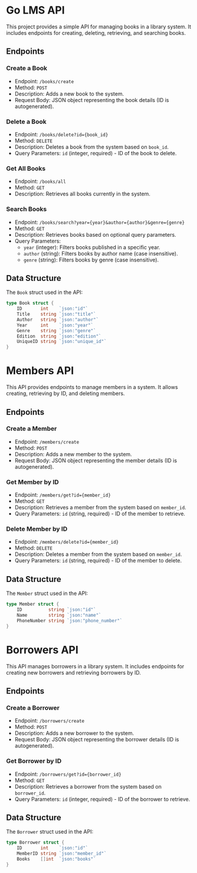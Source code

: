 # Go LMS API

This project provides a simple API for managing books in a library system. It includes endpoints for creating, deleting, retrieving, and searching books.

## Endpoints

### Create a Book

- Endpoint: `/books/create`
- Method: `POST`
- Description: Adds a new book to the system.
- Request Body: JSON object representing the book details (ID is autogenerated).

### Delete a Book

- Endpoint: `/books/delete?id={book_id}`
- Method: `DELETE`
- Description: Deletes a book from the system based on `book_id`.
- Query Parameters: `id` (integer, required) - ID of the book to delete.

### Get All Books

- Endpoint: `/books/all`
- Method: `GET`
- Description: Retrieves all books currently in the system.

### Search Books

- Endpoint: `/books/search?year={year}&author={author}&genre={genre}`
- Method: `GET`
- Description: Retrieves books based on optional query parameters.
- Query Parameters:
  - `year` (integer): Filters books published in a specific year.
  - `author` (string): Filters books by author name (case insensitive).
  - `genre` (string): Filters books by genre (case insensitive).

## Data Structure

The `Book` struct used in the API:

```go
type Book struct {
    ID       int    `json:"id"`
    Title    string `json:"title"`
    Author   string `json:"author"`
    Year     int    `json:"year"`
    Genre    string `json:"genre"`
    Edition  string `json:"edition"`
    UniqueID string `json:"unique_id"`
}

```

# Members API

This API provides endpoints to manage members in a system. It allows creating, retrieving by ID, and deleting members.

## Endpoints

### Create a Member

- Endpoint: `/members/create`
- Method: `POST`
- Description: Adds a new member to the system.
- Request Body: JSON object representing the member details (ID is autogenerated).

### Get Member by ID

- Endpoint: `/members/get?id={member_id}`
- Method: `GET`
- Description: Retrieves a member from the system based on `member_id`.
- Query Parameters: `id` (string, required) - ID of the member to retrieve.

### Delete Member by ID

- Endpoint: `/members/delete?id={member_id}`
- Method: `DELETE`
- Description: Deletes a member from the system based on `member_id`.
- Query Parameters: `id` (string, required) - ID of the member to delete.

## Data Structure

The `Member` struct used in the API:

```go
type Member struct {
    ID          string `json:"id"`
    Name        string `json:"name"`
    PhoneNumber string `json:"phone_number"`
}
```


# Borrowers API

This API manages borrowers in a library system. It includes endpoints for creating new borrowers and retrieving borrowers by ID.

## Endpoints

### Create a Borrower

- Endpoint: `/borrowers/create`
- Method: `POST`
- Description: Adds a new borrower to the system.
- Request Body: JSON object representing the borrower details (ID is autogenerated).

### Get Borrower by ID

- Endpoint: `/borrowers/get?id={borrower_id}`
- Method: `GET`
- Description: Retrieves a borrower from the system based on `borrower_id`.
- Query Parameters: `id` (integer, required) - ID of the borrower to retrieve.

## Data Structure

The `Borrower` struct used in the API:

```go
type Borrower struct {
    ID       int    `json:"id"`
    MemberID string `json:"member_id"`
    Books    []int  `json:"books"`
}






